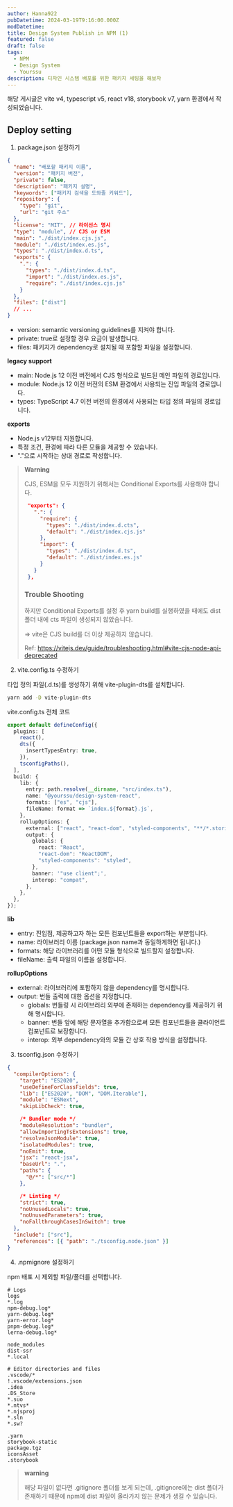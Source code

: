 ```yaml
---
author: Hanna922
pubDatetime: 2024-03-19T9:16:00.000Z
modDatetime:
title: Design System Publish in NPM (1)
featured: false
draft: false
tags:
  - NPM
  - Design System
  - Yourssu
description: 디자인 시스템 배포를 위한 패키지 세팅을 해보자
---
```


해당 게시글은 vite v4, typescript v5, react v18, storybook v7, yarn 환경에서 작성되었습니다.

## Deploy setting

1. package.json 설정하기

```json
{
  "name": "배포할 패키지 이름",
  "version": "패키지 버전",
  "private": false,
  "description": "패키지 설명",
  "keywords": ["패키지 검색을 도와줄 키워드"],
  "repository": {
    "type": "git",
    "url": "git 주소"
  },
  "license": "MIT", // 라이선스 명시
  "type": "module", // CJS or ESM
  "main": "./dist/index.cjs.js",
  "module": "./dist/index.es.js",
  "types": "./dist/index.d.ts",
  "exports": {
    ".": {
      "types": "./dist/index.d.ts",
      "import": "./dist/index.es.js",
      "require": "./dist/index.cjs.js"
    }
  },
  "files": ["dist"]
  // ...
}
```

- version: semantic versioning guidelines를 지켜야 합니다.
- private: true로 설정할 경우 요금이 발생합니다.
- files: 패키지가 dependency로 설치될 때 포함할 파일을 설정합니다.

**legacy support**

- main: Node.js 12 이전 버전에서 CJS 형식으로 빌드된 메인 파일의 경로입니다.
- module: Node.js 12 이전 버전의 ESM 환경에서 사용되는 진입 파일의 경로입니다.
- types: TypeScript 4.7 이전 버전의 환경에서 사용되는 타입 정의 파일의 경로입니다.

**exports**

- Node.js v12부터 지원합니다.
- 특정 조건, 환경에 따라 다른 모듈을 제공할 수 있습니다.
- "."으로 시작하는 상대 경로로 작성합니다.

> **Warning**
>
> CJS, ESM을 모두 지원하기 위해서는 Conditional Exports를 사용해야 합니다.
>
> ```json
>  "exports": {
>    ".": {
>      "require": {
>        "types": "./dist/index.d.cts",
>        "default": "./dist/index.cjs.js"
>      },
>      "import": {
>        "types": "./dist/index.d.ts",
>        "default": "./dist/index.es.js"
>      }
>    }
>  },
> ```
>
> ### Trouble Shooting
>
> 하지만 Conditional Exports를 설정 후 yarn build를 실행하였을 때에도 dist 폴더 내에 cts 파일이 생성되지 않았습니다.
>
> => vite은 CJS build를 더 이상 제공하지 않습니다.
>
> Ref: https://vitejs.dev/guide/troubleshooting.html#vite-cjs-node-api-deprecated

2. vite.config.ts 수정하기

타입 정의 파일(.d.ts)를 생성하기 위해 vite-plugin-dts를 설치합니다.

```zsh
yarn add -D vite-plugin-dts
```

vite.config.ts 전체 코드

```ts
export default defineConfig({
  plugins: [
    react(),
    dts({
      insertTypesEntry: true,
    }),
    tsconfigPaths(),
  ],
  build: {
    lib: {
      entry: path.resolve(__dirname, "src/index.ts"),
      name: "@yourssu/design-system-react",
      formats: ["es", "cjs"],
      fileName: format => `index.${format}.js`,
    },
    rollupOptions: {
      external: ["react", "react-dom", "styled-components", "**/*.stories.tsx"],
      output: {
        globals: {
          react: "React",
          "react-dom": "ReactDOM",
          "styled-components": "styled",
        },
        banner: '"use client";',
        interop: "compat",
      },
    },
  },
});
```

**lib**

- entry: 진입점, 제공하고자 하는 모든 컴포넌트들을 export하는 부분입니다.
- name: 라이브러리 이름 (package.json name과 동일하게하면 됩니다.)
- formats: 해당 라이브러리를 어떤 모듈 형식으로 빌드할지 설정합니다.
- fileName: 출력 파일의 이름을 설정합니다.

**rollupOptions**

- external: 라이브러리에 포함하지 않을 dependency를 명시합니다.
- output: 번들 출력에 대한 옵션을 지정합니다.
  - globals: 번들링 시 라이브러리 외부에 존재하는 dependency를 제공하기 위해 명시합니다.
  - banner: 번들 앞에 해당 문자열을 추가함으로써 모든 컴포넌트들을 클라이언트 컴포넌트로 보장합니다.
  - interop: 외부 dependency와의 모듈 간 상호 작용 방식을 설정합니다.

3. tsconfig.json 수정하기

```json
{
  "compilerOptions": {
    "target": "ES2020",
    "useDefineForClassFields": true,
    "lib": ["ES2020", "DOM", "DOM.Iterable"],
    "module": "ESNext",
    "skipLibCheck": true,

    /* Bundler mode */
    "moduleResolution": "bundler",
    "allowImportingTsExtensions": true,
    "resolveJsonModule": true,
    "isolatedModules": true,
    "noEmit": true,
    "jsx": "react-jsx",
    "baseUrl": ".",
    "paths": {
      "@/*": ["src/*"]
    },

    /* Linting */
    "strict": true,
    "noUnusedLocals": true,
    "noUnusedParameters": true,
    "noFallthroughCasesInSwitch": true
  },
  "include": ["src"],
  "references": [{ "path": "./tsconfig.node.json" }]
}
```

4. .npmignore 설정하기

npm 배포 시 제외할 파일/폴더를 선택합니다.

```
# Logs
logs
*.log
npm-debug.log*
yarn-debug.log*
yarn-error.log*
pnpm-debug.log*
lerna-debug.log*

node_modules
dist-ssr
*.local

# Editor directories and files
.vscode/*
!.vscode/extensions.json
.idea
.DS_Store
*.suo
*.ntvs*
*.njsproj
*.sln
*.sw?

.yarn
storybook-static
package.tgz
iconsAsset
.storybook
```

> **warning**
>
> 해당 파일이 없다면 .gitignore 폴더를 보게 되는데, .gitignore에는 dist 폴더가 존재하기 때문에 npm에 dist 파일이 올라가지 않는 문제가 생길 수 있습니다.
